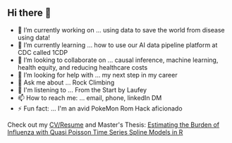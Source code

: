 ## Hi there 👋


- 🔭 I’m currently working on ... using data to save the world from disease using data! 
- 🌱 I’m currently learning ... how to use our AI data pipeline platform at CDC called 1CDP
- 👯 I’m looking to collaborate on ... causal inference, machine learning, health equity, and reducing healthcare costs 
- 🤔 I’m looking for help with ... my next step in my career
- 💬 Ask me about ... Rock Climbing 
- 🎵 I'm listening to ... From the Start by Laufey
- 📫 How to reach me: ... email, phone, linkedIn DM
- ⚡ Fun fact: ... I'm an avid PokeMon Rom Hack aficionado 

Check out my [CV/Resume](https://github.com/jlmassey1991/CV-Resume/blob/main/resume_datascience.pdf) and Master's Thesis: [Estimating the Burden of Influenza with Quasi Poisson Time Series Spline Models in R ](https://github.com/jlmassey1991/Master-s-Thesis) 


